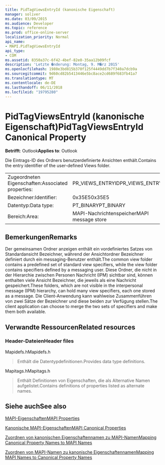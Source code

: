 ```yaml
---
title: PidTagViewsEntryId (kanonische Eigenschaft)
manager: soliver
ms.date: 03/09/2015
ms.audience: Developer
ms.topic: reference
ms.prod: office-online-server
localization_priority: Normal
api_name:
- MAPI.PidTagViewsEntryId
api_type:
- COM
ms.assetid: 8350a37c-6f42-4bef-82e0-35aa12b09fcf
description: 'Letzte �nderung: Montag, 9. M�rz 2015'
ms.openlocfilehash: 1980e3bd815b370f125f4449dd7b7f340a7dcb9a
ms.sourcegitcommit: 9d60cd82b5413446e5bc8ace2cd689f683fb41a7
ms.translationtype: MT
ms.contentlocale: de-DE
ms.lasthandoff: 06/11/2018
ms.locfileid: "19795280"
---
```

# <a name="pidtagviewsentryid-canonical-property"></a><span data-ttu-id="c71d4-103">PidTagViewsEntryId (kanonische Eigenschaft)</span><span class="sxs-lookup"><span data-stu-id="c71d4-103">PidTagViewsEntryId Canonical Property</span></span>

  
  
<span data-ttu-id="c71d4-104">**Betrifft**: Outlook</span><span class="sxs-lookup"><span data-stu-id="c71d4-104">**Applies to**: Outlook</span></span> 
  
<span data-ttu-id="c71d4-105">Die Eintrags-ID des Ordners benutzerdefinierte Ansichten enthält.</span><span class="sxs-lookup"><span data-stu-id="c71d4-105">Contains the entry identifier of the user-defined Views folder.</span></span>
  
|||
|:-----|:-----|
|<span data-ttu-id="c71d4-106">Zugeordneten Eigenschaften:</span><span class="sxs-lookup"><span data-stu-id="c71d4-106">Associated properties:</span></span>  <br/> |<span data-ttu-id="c71d4-107">PR_VIEWS_ENTRYID</span><span class="sxs-lookup"><span data-stu-id="c71d4-107">PR_VIEWS_ENTRYID</span></span>  <br/> |
|<span data-ttu-id="c71d4-108">Bezeichner:</span><span class="sxs-lookup"><span data-stu-id="c71d4-108">Identifier:</span></span>  <br/> |<span data-ttu-id="c71d4-109">0x35E5</span><span class="sxs-lookup"><span data-stu-id="c71d4-109">0x35E5</span></span>  <br/> |
|<span data-ttu-id="c71d4-110">Datentyp:</span><span class="sxs-lookup"><span data-stu-id="c71d4-110">Data type:</span></span>  <br/> |<span data-ttu-id="c71d4-111">PT_BINARY</span><span class="sxs-lookup"><span data-stu-id="c71d4-111">PT_BINARY</span></span>  <br/> |
|<span data-ttu-id="c71d4-112">Bereich:</span><span class="sxs-lookup"><span data-stu-id="c71d4-112">Area:</span></span>  <br/> |<span data-ttu-id="c71d4-113">MAPI-Nachrichtenspeicher</span><span class="sxs-lookup"><span data-stu-id="c71d4-113">MAPI message store</span></span>  <br/> |
   
## <a name="remarks"></a><span data-ttu-id="c71d4-114">Bemerkungen</span><span class="sxs-lookup"><span data-stu-id="c71d4-114">Remarks</span></span>

<span data-ttu-id="c71d4-115">Der gemeinsamen Ordner anzeigen enthält ein vordefiniertes Satzes von Standardansicht Bezeichner, während der Ansichtordner Bezeichner definiert durch ein messaging-Benutzer enthält.</span><span class="sxs-lookup"><span data-stu-id="c71d4-115">The common view folder contains a predefined set of standard view specifiers, while the view folder contains specifiers defined by a messaging user.</span></span> <span data-ttu-id="c71d4-116">Diese Ordner, die nicht in der Hierarchie zwischen Personen Nachricht (IPM) sichtbar sind, können enthalten viele Ansicht Bezeichner, die jeweils als eine Nachricht gespeichert.</span><span class="sxs-lookup"><span data-stu-id="c71d4-116">These folders, which are not visible in the interpersonal message (IPM) hierarchy, can hold many view specifiers, each one stored as a message.</span></span> <span data-ttu-id="c71d4-117">Die Client-Anwendung kann wahlweise Zusammenführen von zwei Sätze der Bezeichner und diese beiden zur Verfügung stellen.</span><span class="sxs-lookup"><span data-stu-id="c71d4-117">The client application can choose to merge the two sets of specifiers and make them both available.</span></span>
  
## <a name="related-resources"></a><span data-ttu-id="c71d4-118">Verwandte Ressourcen</span><span class="sxs-lookup"><span data-stu-id="c71d4-118">Related resources</span></span>

### <a name="header-files"></a><span data-ttu-id="c71d4-119">Header-Dateien</span><span class="sxs-lookup"><span data-stu-id="c71d4-119">Header files</span></span>

<span data-ttu-id="c71d4-120">Mapidefs.h</span><span class="sxs-lookup"><span data-stu-id="c71d4-120">Mapidefs.h</span></span>
  
> <span data-ttu-id="c71d4-121">Enthält die Datentypdefinitionen.</span><span class="sxs-lookup"><span data-stu-id="c71d4-121">Provides data type definitions.</span></span>
    
<span data-ttu-id="c71d4-122">Mapitags.h</span><span class="sxs-lookup"><span data-stu-id="c71d4-122">Mapitags.h</span></span>
  
> <span data-ttu-id="c71d4-123">Enthält Definitionen von Eigenschaften, die als Alternative Namen aufgelistet.</span><span class="sxs-lookup"><span data-stu-id="c71d4-123">Contains definitions of properties listed as alternate names.</span></span>
    
## <a name="see-also"></a><span data-ttu-id="c71d4-124">Siehe auch</span><span class="sxs-lookup"><span data-stu-id="c71d4-124">See also</span></span>



[<span data-ttu-id="c71d4-125">MAPI-Eigenschaften</span><span class="sxs-lookup"><span data-stu-id="c71d4-125">MAPI Properties</span></span>](mapi-properties.md)
  
[<span data-ttu-id="c71d4-126">Kanonische MAPI-Eigenschaften</span><span class="sxs-lookup"><span data-stu-id="c71d4-126">MAPI Canonical Properties</span></span>](mapi-canonical-properties.md)
  
[<span data-ttu-id="c71d4-127">Zuordnen von kanonischen Eigenschaftennamen zu MAPI-Namen</span><span class="sxs-lookup"><span data-stu-id="c71d4-127">Mapping Canonical Property Names to MAPI Names</span></span>](mapping-canonical-property-names-to-mapi-names.md)
  
[<span data-ttu-id="c71d4-128">Zuordnen von MAPI-Namen zu kanonische Eigenschaftennamen</span><span class="sxs-lookup"><span data-stu-id="c71d4-128">Mapping MAPI Names to Canonical Property Names</span></span>](mapping-mapi-names-to-canonical-property-names.md)

